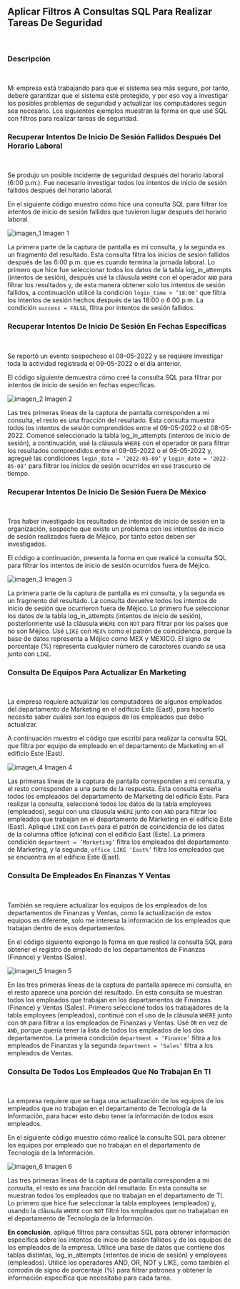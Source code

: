 ## Aplicar Filtros A Consultas SQL Para Realizar Tareas De Seguridad
<br>
  
### Descripción 
<br>
  
Mi empresa está trabajando para que el sistema sea más seguro, por tanto, deberé garantizar que el sistema esté protegido, y por eso voy a investigar los posibles problemas de seguridad y actualizar los computadores según sea necesario. Los siguientes ejemplos muestran la forma en que usé SQL con filtros para realizar tareas de seguridad.
<br>

### Recuperar Intentos De Inicio De Sesión Fallidos Después Del Horario Laboral
<br>

Se produjo un posible incidente de seguridad después del horario laboral (6:00 p.m.). Fue necesario investigar todos los intentos de inicio de sesión fallidos después del horario laboral.

En el siguiente código muestro cómo hice una consulta SQL para filtrar los intentos de inicio de sesión fallidos que tuvieron lugar después del horario laboral.

![imagen_1](https://github.com/user-attachments/assets/b0629a61-ebbb-4dbd-b217-29811f3a5163)
Imagen 1

La primera parte de la captura de pantalla es mi consulta, y la segunda es un fragmento del resultado. Esta consulta filtra los inicios de sesión fallidos después de las 6:00 p.m. que es cuando termina la jornada laboral. Lo primero que hice fue seleccionar todos los datos de la tabla log_in_attempts (intentos de sesión), después usé la cláusula `WHERE` con el operador `AND` para filtrar los resultados y, de esta manera obtener solo los intentos de sesión fallidos, a continuación utilicé la condición `login_time > ’18:00’` que filtra los intentos de sesión hechos después de las 18:00 o 6:00 p.m. La condición `success = FALSE`, filtra por intentos de sesión fallidos.
<br>

### Recuperar Intentos De Inicio De Sesión En Fechas Específicas
<br>

Se reportó un evento sospechoso el 09-05-2022 y se requiere investigar toda la actividad registrada el 09-05-2022 o el día anterior.

El código siguiente demuestra cómo creé la consulta SQL para filtrar por intentos de inicio de sesión en fechas específicas.

![imagen_2](https://github.com/user-attachments/assets/e678c6dd-f1c3-45d2-b622-08b7b2c67ad0)
Imagen 2

Las tres primeras líneas de la captura de pantalla corresponden a mi consulta, el resto es una fracción del resultado. Esta consulta muestra todos los intentos de sesión comprendidos entre el 09-05-2022 o el 08-05-2022. Comencé seleccionado la tabla log_in_attempts (intentos de inicio de sesión), a continuación, usé la cláusula `WHERE` con el operador `OR` para filtrar los resultados comprendidos entre el 09-05-2022 o el 08-05-2022 y, agregué las condiciones `login_date = ‘2022-05-09’` y `login_date = ‘2022-05-08’` para filtrar los inicios de sesión ocurridos en ese trascurso de tiempo.
<br>

### Recuperar Intentos De Inicio De Sesión Fuera De México
<br>

Tras haber investigado los resultados de intentos de inicio de sesión en la organización, sospecho que existe un problema con los intentos de inicio de sesión realizados fuera de Méjico, por tanto estos deben ser investigados.

El código a continuación, presenta la forma en que realicé la consulta SQL para filtrar los intentos de inicio de sesión ocurridos fuera de Méjico.

![imagen_3](https://github.com/user-attachments/assets/eabed9cb-c2aa-4b01-95fa-10b267f34c78)
Imagen 3

La primera parte de la captura de pantalla es mi consulta, y la segunda es un fragmento del resultado. La consulta devuelve todos los intentos de inicio de sesión que ocurrieron fuera de Méjico. Lo primero fue seleccionar los datos de la tabla log_in_attempts (intentos de inicio de sesión), posteriormente usé la cláusula `WHERE` con `NOT` para filtrar por los países que no son Méjico. Usé `LIKE` con `MEX%` como el patrón de coincidencia, porque la base de datos representa a Méjico como MEX y MEXICO. El signo de porcentaje (%) representa cualquier número de caracteres cuando se usa junto con `LIKE`.
<br>

### Consulta De Equipos Para Actualizar En Marketing
<br>

La empresa requiere actualizar los computadores de algunos empleados del departamento de Marketing en el edificio Este (East), para hacerlo necesito saber cuáles son los equipos de los empleados que debo actualizar.

A continuación muestro el código que escribí para realizar la consulta SQL que filtra por equipo de empleado en el departamento de Marketing en el edificio Este (East).

![imagen_4](https://github.com/user-attachments/assets/d10e0dc0-a014-4c70-949d-d91da56dfb63)
Imagen 4

Las primeras líneas de la captura de pantalla corresponden a mi consulta, y el resto corresponden a una parte de la respuesta. Esta consulta enseña todos los empleados del departamento de Marketing del edificio Este. Para realizar la consulta, seleccioné todos los datos de la tabla employees (empleados), seguí con una cláusula `WHERE` junto con `AND` para filtrar los empleados que trabajan en el departamento de Marketing en el edificio Este (East). Apliqué `LIKE` con `East%` para el patrón de coincidencia de los datos de la columna office (oficina) con el edificio East (Este). La primera condición `department = ‘Marketing’` filtra los empleados del departamento de Marketing, y la segunda, `office LIKE ‘East%’` filtra los empleados que se encuentra en el edificio Este (East).
<br>

### Consulta De Empleados En Finanzas Y Ventas
<br>

También se requiere actualizar los equipos de los empleados de los departamentos de Finanzas y Ventas, como la actualización de estos equipos es diferente, solo me interesa la información de los empleados que trabajan dentro de esos departamentos.

En el código siguiento expongo la forma en que realicé la consulta SQL para obtener el registro de empleado de los departamentos de Finanzas (Finance) y Ventas (Sales).

![imagen_5](https://github.com/user-attachments/assets/92115673-e786-46d3-b6f8-dee5d24938ae)
Imagen 5

En las tres primeras líneas de la captura de pantalla aparece mi consulta, en el resto aparece una porción del resultado. En esta consulta se muestran todos los empleados que trabajan en los departamentos de Finanzas (Finance) y Ventas (Sales). Primero seleccioné todos los trabajadores de la tabla employees (empleados), continué con el uso de la cláusula `WHERE` junto con `OR` para filtrar a los empleados de Finanzas y Ventas. Usé `OR` en vez de `AND`, porque quería tener la lista de todos los empleados de los dos departamentos. La primera condición `department = ‘Finance’` filtra a los empleados de Finanzas y la segunda `department = ‘Sales’` filtra a los empleados de Ventas.
<br>

### Consulta De Todos Los Empleados Que No Trabajan En TI
<br>

La empresa requiere que se haga una actualización de los equipos de los empleados que no trabajan en el departamento de Tecnología de la Información, para hacer esto debo tener la información de todos esos empleados.

En el siguiente código muestro cómo realicé la consulta SQL para obtener los equipos por empleado que no trabajan en el departamento de Tecnología de la Información.

![imagen_6](https://github.com/user-attachments/assets/79ca7ecb-07e7-4602-b9cc-39bd588cfa38)
Imagen 6

Las tres primeras líneas de la captura de pantalla corresponden a mi consulta, el resto es una fracción del resultado. En esta consulta se muestran todos los empleados que no trabajan en el departamento de TI. Lo primero que hice fue seleccionar la tabla employees (empleados) y, usando la cláusula `WHERE` con `NOT` filtré los empleados que no trabajaban en el departamento de Tecnología de la Información.
<br>

**En conclusión**, apliqué filtros para consultas SQL para obtener información específica sobre los intentos de inicio de sesión fallidos y de los equipos de los empleados de la empresa. Utilicé una base de datos que contiene dos tablas distintas, log_in_attempts (intentos de inicio de sesión) y employees (empleados). Utilicé los operadores AND, OR, NOT y LIKE, como también el comodín de signo de porcentaje (%) para filtrar patrones y obtener la información específica que necesitaba para cada tarea.


